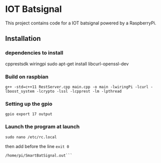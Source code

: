 # IOT Batsignal
This project contains code for a IOT batsignal powered by a RaspberryPi.

## Installation
### dependencies to install
cpprestsdk
wiringpi
sudo apt-get install libcurl-openssl-dev


### Build on raspbian 
```g++ -std=c++11 RestServer.cpp main.cpp -o main -lwiringPi -lcurl -lboost_system -lcrypto -lssl -lcpprest -lm -lpthread```

### Setting up the gpio
```gpio export 17 output```

### Launch the program at launch
```sudo nano /etc/rc.local```

then add before the line ```exit 0```
```gpio export 17 output
/home/pi/SmartBatSignal.out```
